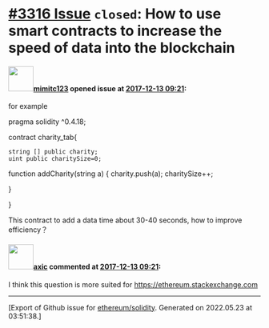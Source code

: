 # [\#3316 Issue](https://github.com/ethereum/solidity/issues/3316) `closed`: How to use smart contracts to increase the speed of data into the blockchain

#### <img src="https://avatars.githubusercontent.com/u/34082755?v=4" width="50">[mimitc123](https://github.com/mimitc123) opened issue at [2017-12-13 09:21](https://github.com/ethereum/solidity/issues/3316):

for example

pragma solidity ^0.4.18;

contract charity_tab{
   
    
    string [] public charity;
    uint public charitySize=0;
   
    
    

  function addCharity(string a) {
    charity.push(a);
    charitySize++;
   
  }
  
 
}

This contract to add a data time about 30-40 seconds, how to improve efficiency？




#### <img src="https://avatars.githubusercontent.com/u/20340?v=4" width="50">[axic](https://github.com/axic) commented at [2017-12-13 09:21](https://github.com/ethereum/solidity/issues/3316#issuecomment-351453935):

I think this question is more suited for https://ethereum.stackexchange.com


-------------------------------------------------------------------------------



[Export of Github issue for [ethereum/solidity](https://github.com/ethereum/solidity). Generated on 2022.05.23 at 03:51:38.]
